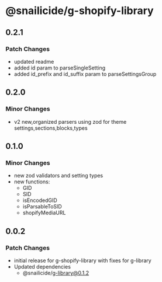 # @snailicide/g-shopify-library

## 0.2.1

### Patch Changes

-   updated readme
-   added id param to parseSingleSetting
-   added id_prefix and id_suffix param to parseSettingsGroup

## 0.2.0

### Minor Changes

-   v2 new,organized parsers using zod for theme settings,sections,blocks,types

## 0.1.0

### Minor Changes

-   new zod validators and setting types
-   new functions:
    -   GID
    -   SID
    -   isEncodedGID
    -   isParsableToSID
    -   shopifyMediaURL

## 0.0.2

### Patch Changes

-   initial release for g-shopify-library with fixes for g-library
-   Updated dependencies
    -   @snailicide/g-library@0.1.2
